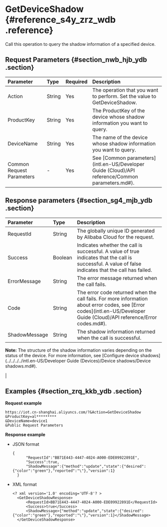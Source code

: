 # GetDeviceShadow {#reference_s4y_zrz_wdb .reference}

Call this operation to query the shadow information of a specified device.

## Request Parameters {#section_nwb_hjb_ydb .section}

|Parameter|Type|Required|Description|
|:--------|:---|:-------|:----------|
|Action|String|Yes|The operation that you want to perform. Set the value to GetDeviceShadow.|
|ProductKey|String|Yes|The ProductKey of the device whose shadow information you want to query.|
|DeviceName|String|Yes|The name of the device whose shadow information you want to query.|
|Common Request Parameters|-|Yes|See [Common parameters](intl.en-US/Developer Guide (Cloud)/API reference/Common parameters.md#).|

## Response parameters {#section_sg4_mjb_ydb .section}

|Parameter|Type|Description|
|:--------|:---|:----------|
|RequestId|String|The globally unique ID generated by Alibaba Cloud for the request.|
|Success|Boolean|Indicates whether the call is successful. A value of true indicates that the call is successful. A value of false indicates that the call has failed.|
|ErrorMessage|String|The error message returned when the call fails.|
|Code|String|The error code returned when the call fails. For more information about error codes, see [Error codes](intl.en-US/Developer Guide (Cloud)/API reference/Error codes.md#).|
|ShadowMessage|String| The shadow information returned when the call is successful.

 **Note:** The structure of the shadow information varies depending on the status of the device. For more information, see [Configure device shadows](../../../../intl.en-US/Developer Guide (Devices)/Device shadows/Device shadows.md#).

 |

## Examples {#section_zrq_kkb_ydb .section}

**Request example**

```
https://iot.cn-shanghai.aliyuncs.com/?&Action=GetDeviceShadow
&ProductKey=al*********
&DeviceName=device1
&Public Request Parameters
```

**Response example**

-   JSON format

    ```
    {
          "RequestId":"BB71E443-4447-4024-A000-EDE09922891E",
          "Success":true,
          "ShadowMessage":{"method":"update","state":{"desired":{"color":"green"},"reported":"\"},"version":1}
      }
    ```

-   XML format

    ```
    <? xml version='1.0' encoding='UTF-8'? >
      <GetDeviceShadowResponse>
          <RequestId>BB71E443-4447-4024-A000-EDE09922891E</RequestId>
          <Success>true</Success>
          <ShadowMessage>{"method":"update","state":{"desired":{"color":"green"},"reported":"\"},"version":1}</ShadowMessage>
      </GetDeviceShadowResponse>
    ```


